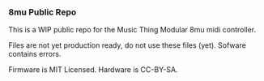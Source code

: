 ### 8mu Public Repo

This is a WIP public repo for the Music Thing Modular 8mu midi controller. 

Files are not yet production ready, do not use these files (yet). Sofware contains errors. 

Firmware is MIT Licensed. 
Hardware is CC-BY-SA. 
 
